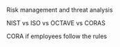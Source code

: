 Risk management and threat analysis

NIST vs ISO vs OCTAVE vs CORAS

CORA if employees follow the rules